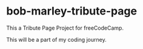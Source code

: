 # bob-marley-tribute-page

This a Tribute Page Project for freeCodeCamp. 

This will be a part of my coding journey.

